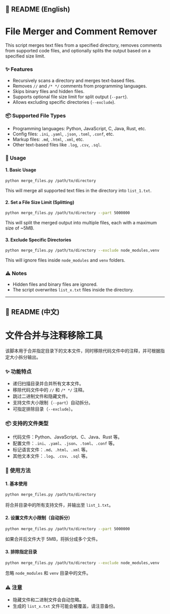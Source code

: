 ## 📜 README (English)

# File Merger and Comment Remover

This script merges text files from a specified directory, removes comments from supported code files, and optionally splits the output based on a specified size limit.

### ✨ Features
- Recursively scans a directory and merges text-based files.
- Removes `//` and `/* */` comments from programming languages.
- Skips binary files and hidden files.
- Supports optional file size limit for split output (`--part`).
- Allows excluding specific directories (`--exclude`).

### 📦 Supported File Types
- Programming languages: Python, JavaScript, C, Java, Rust, etc.
- Config files: `.ini`, `.yaml`, `.json`, `.toml`, `.conf`, etc.
- Markup files: `.md`, `.html`, `.xml`, etc.
- Other text-based files like `.log`, `.csv`, `.sql`.

### 🚀 Usage

#### 1. Basic Usage
```sh
python merge_files.py /path/to/directory
```
This will merge all supported text files in the directory into `list_1.txt`.

#### 2. Set a File Size Limit (Splitting)
```sh
python merge_files.py /path/to/directory --part 5000000
```
This will split the merged output into multiple files, each with a maximum size of ~5MB.

#### 3. Exclude Specific Directories
```sh
python merge_files.py /path/to/directory --exclude node_modules,venv
```
This will ignore files inside `node_modules` and `venv` folders.

### ⚠️ Notes
- Hidden files and binary files are ignored.
- The script overwrites `list_x.txt` files inside the directory.

---

## 📜 README (中文)

# 文件合并与注释移除工具

该脚本用于合并指定目录下的文本文件，同时移除代码文件中的注释，并可根据指定大小拆分输出。

### ✨ 功能特点
- 递归扫描目录并合并所有文本文件。
- 移除代码文件中的 `//` 和 `/* */` 注释。
- 跳过二进制文件和隐藏文件。
- 支持文件大小限制（`--part`）自动拆分。
- 可指定排除目录（`--exclude`）。

### 📦 支持的文件类型
- 代码文件：Python、JavaScript、C、Java、Rust 等。
- 配置文件：`.ini`、`.yaml`、`.json`、`.toml`、`.conf` 等。
- 标记语言文件：`.md`、`.html`、`.xml` 等。
- 其他文本文件：`.log`、`.csv`、`.sql` 等。

### 🚀 使用方法

#### 1. 基本使用
```sh
python merge_files.py /path/to/directory
```
将合并目录中的所有支持文件，并输出至 `list_1.txt`。

#### 2. 设置文件大小限制（自动拆分）
```sh
python merge_files.py /path/to/directory --part 5000000
```
如果合并后文件大于 5MB，将拆分成多个文件。

#### 3. 排除指定目录
```sh
python merge_files.py /path/to/directory --exclude node_modules,venv
```
忽略 `node_modules` 和 `venv` 目录中的文件。

### ⚠️ 注意
- 隐藏文件和二进制文件会自动忽略。
- 生成的 `list_x.txt` 文件可能会被覆盖，请注意备份。
